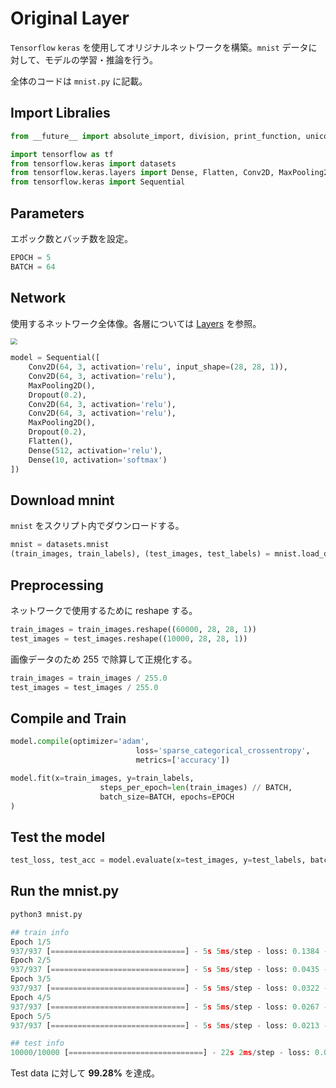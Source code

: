 # Original Layer

`Tensorflow` `keras` を使用してオリジナルネットワークを構築。`mnist` データに対して、モデルの学習・推論を行う。

全体のコードは `mnist.py` に記載。 

## Import Libralies

```py
from __future__ import absolute_import, division, print_function, unicode_literals

import tensorflow as tf
from tensorflow.keras import datasets
from tensorflow.keras.layers import Dense, Flatten, Conv2D, MaxPooling2D, Dropout
from tensorflow.keras import Sequential
```

## Parameters

エポック数とバッチ数を設定。

```py
EPOCH = 5
BATCH = 64
```



## Network

使用するネットワーク全体像。各層については <a href="https://si-aizu.github.io/documentation/Tutorial-TensorFlow/Layers/" target="_blank">Layers</a> を参照。

<img src="https://user-images.githubusercontent.com/39023477/86253506-9b948080-bbef-11ea-99b5-444d3f4f219b.jpg" style="zoom:67%;" />

```py
model = Sequential([
  	Conv2D(64, 3, activation='relu', input_shape=(28, 28, 1)),
  	Conv2D(64, 3, activation='relu'),
  	MaxPooling2D(),
  	Dropout(0.2),
  	Conv2D(64, 3, activation='relu'),
  	Conv2D(64, 3, activation='relu'),
  	MaxPooling2D(),
  	Dropout(0.2),
  	Flatten(),
  	Dense(512, activation='relu'),
  	Dense(10, activation='softmax')
])
```



## Download mnint

`mnist` をスクリプト内でダウンロードする。

```py
mnist = datasets.mnist
(train_images, train_labels), (test_images, test_labels) = mnist.load_data()
```



## Preprocessing

ネットワークで使用するために reshape する。

```py
train_images = train_images.reshape((60000, 28, 28, 1))
test_images = test_images.reshape((10000, 28, 28, 1))
```

画像データのため 255 で除算して正規化する。

```py
train_images = train_images / 255.0
test_images = test_images / 255.0
```



## Compile and Train

```py
model.compile(optimizer='adam', 
							loss='sparse_categorical_crossentropy',
							metrics=['accuracy'])

model.fit(x=train_images, y=train_labels,
					steps_per_epoch=len(train_images) // BATCH,
					batch_size=BATCH, epochs=EPOCH
)
```



## Test the model

```py
test_loss, test_acc = model.evaluate(x=test_images, y=test_labels, batch_size=1, verbose=1)
```



## Run the mnist.py

```py
python3 mnist.py
```



```py
## train info
Epoch 1/5
937/937 [==============================] - 5s 5ms/step - loss: 0.1384 - accuracy: 0.9557
Epoch 2/5
937/937 [==============================] - 5s 5ms/step - loss: 0.0435 - accuracy: 0.9869
Epoch 3/5
937/937 [==============================] - 5s 5ms/step - loss: 0.0322 - accuracy: 0.9896
Epoch 4/5
937/937 [==============================] - 5s 5ms/step - loss: 0.0267 - accuracy: 0.9915
Epoch 5/5
937/937 [==============================] - 5s 5ms/step - loss: 0.0213 - accuracy: 0.9934

## test info
10000/10000 [==============================] - 22s 2ms/step - loss: 0.0231 - accuracy:0.9928
```

Test data に対して **99.28%** を達成。
